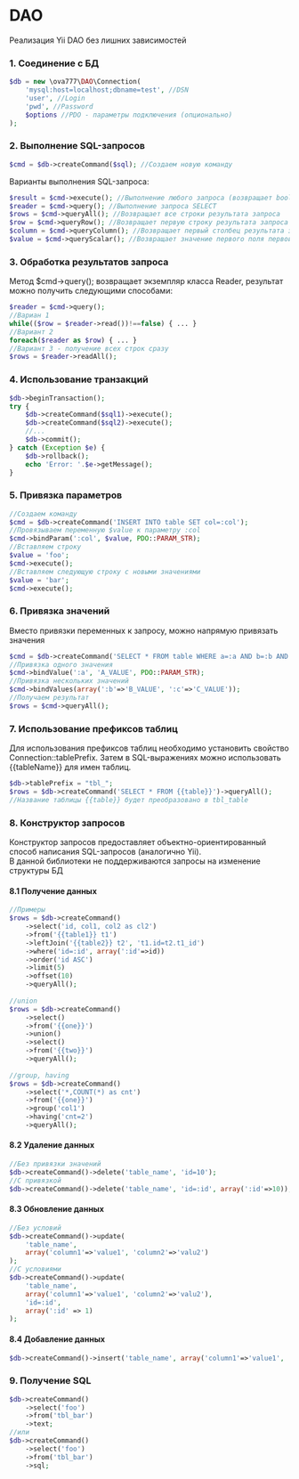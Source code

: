 # DAO
Реализация Yii DAO без лишних зависимостей

### 1. Соединение с БД
```php
$db = new \ova777\DAO\Connection(
    'mysql:host=localhost;dbname=test', //DSN 
    'user', //Login
    'pwd', //Password
    $options //PDO - параметры подключения (опционально)
);
```

### 2. Выполнение SQL-запросов
```php
$cmd = $db->createCommand($sql); //Создаем новую команду
```

Варианты выполнения SQL-запроса:
```php
$result = $cmd->execute(); //Выполнение любого запроса (возвращает bool)
$reader = $cmd->query(); //Выполнение запроса SELECT 
$rows = $cmd->queryAll(); //Возвращает все строки результата запроса
$row = $cmd->queryRow(); //Возвращает первую строку результата запроса
$column = $cmd->queryColumn(); //Возвращает первый столбец результата запроса
$value = $cmd->queryScalar(); //Возвращает значение первого поля первой строки результата запроса
```

### 3. Обработка результатов запроса
Метод $cmd->query(); возвращает экземпляр класса Reader, результат можно получить следующими способами:
```php
$reader = $cmd->query();
//Вариан 1
while(($row = $reader->read())!==false) { ... }
//Вариант 2
foreach($reader as $row) { ... }
//Вариант 3 - получение всех строк сразу
$rows = $reader->readAll();
```

### 4. Использование транзакций
```php
$db->beginTransaction();
try {
	$db->createCommand($sql1)->execute();
	$db->createCommand($sql2)->execute();
	//...
	$db->commit();
} catch (Exception $e) {
	$db->rollback();
	echo 'Error: '.$e->getMessage();
}
```

### 5. Привязка параметров
```php
//Создаем команду
$cmd = $db->createCommand('INSERT INTO table SET col=:col');
//Провязываем переменную $value к параметру :col
$cmd->bindParam(':col', $value, PDO::PARAM_STR);
//Вставляем строку
$value = 'foo';
$cmd->execute();
//Вставляем следующую строку с новыми значениями
$value = 'bar';
$cmd->execute();
```

### 6. Привязка значений
Вместо привязки переменных к запросу, можно напрямую привязать значения
```php
$cmd = $db->createCommand('SELECT * FROM table WHERE a=:a AND b=:b AND c=:c');
//Привязка одного значения
$cmd->bindValue(':a', 'A_VALUE', PDO::PARAM_STR);
//Привязка нескольких значений
$cmd->bindValues(array(':b'=>'B_VALUE', ':c'=>'C_VALUE'));
//Получаем результат
$rows = $cmd->queryAll();
```

### 7. Использование префиксов таблиц
Для использования префиксов таблиц необходимо установить свойство Connection::tablePrefix.
Затем в SQL-выражениях можно использовать {{tableName}} для имен таблиц.
```php
$db->tablePrefix = "tbl_";
$rows = $db->createCommand('SELECT * FROM {{table}}')->queryAll();
//Название таблицы {{table}} будет преобразовано в tbl_table
```
### 8. Конструктор запросов
Конструктор запросов предоставляет объектно-ориентированный способ написания SQL-запросов (аналогично Yii).  
В данной библиотеки не поддерживаются запросы на изменение структуры БД

#### 8.1 Получение данных
```php
//Примеры
$rows = $db->createCommand()
    ->select('id, col1, col2 as cl2')
    ->from('{{table1}} t1')
    ->leftJoin('{{table2}} t2', 't1.id=t2.t1_id')
    ->where('id=:id', array(':id'=>id))
    ->order('id ASC')
    ->limit(5)
    ->offset(10)
    ->queryAll();
    
//union
$rows = $db->createCommand()
    ->select()
    ->from('{{one}}')
    ->union()
    ->select()
    ->from('{{two}}')
    ->queryAll();
    
//group, having
$rows = $db->createCommand()
	->select('*,COUNT(*) as cnt')
	->from('{{one}}')
	->group('col1')
	->having('cnt=2')
	->queryAll();
```

#### 8.2 Удаление данных
```php
//Без привязки значений
$db->createCommand()->delete('table_name', 'id=10');
//С привязкой
$db->createCommand()->delete('table_name', 'id=:id', array(':id'=>10));
```

#### 8.3 Обновление данных
```php
//Без условий
$db->createCommand()->update(
    'table_name', 
    array('column1'=>'value1', 'column2'=>'valu2')
);
//С условиями
$db->createCommand()->update(
    'table_name', 
    array('column1'=>'value1', 'column2'=>'valu2'),
    'id=:id',
    array(':id' => 1)
);
```

#### 8.4 Добавление данных
```php
$db->createCommand()->insert('table_name', array('column1'=>'value1', 'column2'=>'value2'));
```

### 9. Получение SQL
```php
$db->createCommand()
    ->select('foo')
    ->from('tbl_bar')
    ->text;
//или
$db->createCommand()
    ->select('foo')
    ->from('tbl_bar')
    ->sql;
```